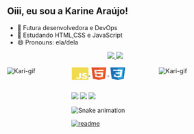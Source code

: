 ## Oiii, eu sou a Karine Araújo! 

- 🔭 Futura desenvolvedora e DevOps
- 🌱 Estudando HTML,CSS e JavaScript 
- 😄 Pronouns: ela/dela

<div align="center">
  <a href="https://github.com/imkarine197">
  <img height="180em" src="https://github-readme-stats.vercel.app/api?username=imkarine197&show_icons=true&theme=synthwave&include_all_commits=true&count_private=true"/>
  <img height="180em" src="https://github-readme-stats.vercel.app/api/top-langs/?username=imkarine197&layout=compact&langs_count=7&theme=synthwave"/>
</div>
    

<div style="display: inline_block"><br>
  <img align="center" alt="Rafa-Js" height="30" width="40" src="https://raw.githubusercontent.com/devicons/devicon/master/icons/javascript/javascript-plain.svg">
  <img align="center" alt="Rafa-HTML" height="30" width="40" src="https://raw.githubusercontent.com/devicons/devicon/master/icons/html5/html5-original.svg">
  <img align="center" alt="Rafa-CSS" height="30" width="40" src="https://raw.githubusercontent.com/devicons/devicon/master/icons/css3/css3-original.svg">
<img align="right" alt="Kari-gif" height="170" width="150" src="https://media.giphy.com/media/cRvmI71o2PrHs6wbPl/giphy.gif">
  <img align="left" alt="Kari-gif" height="170" width="150" src="https://media.giphy.com/media/xThuWu82QD3pj4wvEQ/giphy.gif">
  </div>
  
  ##

  <div>
   
  <a href="https://www.instagram.com/_imkaraujo197" target="_blank"><img src="https://img.shields.io/badge/-Instagram-%23E4405F?style=for-the-badge&logo=instagram&logoColor=white" target="_blank"></a>
  <a href = "mailto:araujokarine62@gmail.com"><img src="https://img.shields.io/badge/-Gmail-%23333?style=for-the-badge&logo=gmail&logoColor=white" target="_blank"></a>
  <a href="https://www.linkedin.com/in/karine-ara%C3%BAjo-8ba355155/" target="_blank"><img src="https://img.shields.io/badge/-LinkedIn-%230077B5?style=for-the-badge&logo=linkedin&logoColor=white" target="_blank"></a> 
   
   ![Snake animation](https://github.com/imkarine197/imkarine197/blob/output/github-contribution-grid-snake.svg)
  
  </div

   [![readme](https://github-readme-stats.vercel.app/api/pin/?username=imkarine197&repo=imkarine197&theme=react)](https://github.com/imkarine197/imkarine197)
